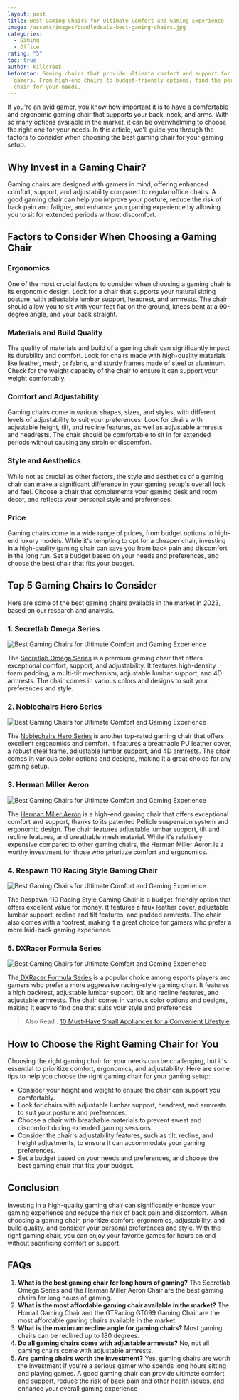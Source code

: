 ```yaml
---
layout: post
title: Best Gaming Chairs for Ultimate Comfort and Gaming Experience
image: /assets/images/bundledeals-best-gaming-chairs.jpg
categories:
  - Gaming
  - Office
rating: "5"
toc: true
author: Killcreek
beforetoc: Gaming chairs that provide ultimate comfort and support for serious
  gamers. From high-end chairs to budget-friendly options, find the perfect
  chair for your needs.
---
```

If you're an avid gamer, you know how important it is to have a comfortable and ergonomic gaming chair that supports your back, neck, and arms. With so many options available in the market, it can be overwhelming to choose the right one for your needs. In this article, we'll guide you through the factors to consider when choosing the best gaming chair for your gaming setup.

## Why Invest in a Gaming Chair?

Gaming chairs are designed with gamers in mind, offering enhanced comfort, support, and adjustability compared to regular office chairs. A good gaming chair can help you improve your posture, reduce the risk of back pain and fatigue, and enhance your gaming experience by allowing you to sit for extended periods without discomfort.

## Factors to Consider When Choosing a Gaming Chair

### Ergonomics

One of the most crucial factors to consider when choosing a gaming chair is its ergonomic design. Look for a chair that supports your natural sitting posture, with adjustable lumbar support, headrest, and armrests. The chair should allow you to sit with your feet flat on the ground, knees bent at a 90-degree angle, and your back straight.

### Materials and Build Quality

The quality of materials and build of a gaming chair can significantly impact its durability and comfort. Look for chairs made with high-quality materials like leather, mesh, or fabric, and sturdy frames made of steel or aluminum. Check for the weight capacity of the chair to ensure it can support your weight comfortably.

### Comfort and Adjustability

Gaming chairs come in various shapes, sizes, and styles, with different levels of adjustability to suit your preferences. Look for chairs with adjustable height, tilt, and recline features, as well as adjustable armrests and headrests. The chair should be comfortable to sit in for extended periods without causing any strain or discomfort.

### Style and Aesthetics

While not as crucial as other factors, the style and aesthetics of a gaming chair can make a significant difference in your gaming setup's overall look and feel. Choose a chair that complements your gaming desk and room decor, and reflects your personal style and preferences.

### Price

Gaming chairs come in a wide range of prices, from budget options to high-end luxury models. While it's tempting to opt for a cheaper chair, investing in a high-quality gaming chair can save you from back pain and discomfort in the long run. Set a budget based on your needs and preferences, and choose the best chair that fits your budget.

## Top 5 Gaming Chairs to Consider

Here are some of the best gaming chairs available in the market in 2023, based on our research and analysis.

### 1. Secretlab Omega Series

![Best Gaming Chairs for Ultimate Comfort and Gaming Experience](/assets/images/secretlabs-omega-series.jpg "Secretlab Omega Series")

The [Secretlab Omega Series](https://secretlab.co/collections/omega-series) is a premium gaming chair that offers exceptional comfort, support, and adjustability. It features high-density foam padding, a multi-tilt mechanism, adjustable lumbar support, and 4D armrests. The chair comes in various colors and designs to suit your preferences and style.

### 2. Noblechairs Hero Series

![Best Gaming Chairs for Ultimate Comfort and Gaming Experience](/assets/images/noblechairs_hero_intro.jpg "Noblechairs Hero")

The [Noblechairs Hero Series](https://www.noblechairs.com/en-us/hero-series/gaming-chair-pu-leather) is another top-rated gaming chair that offers excellent ergonomics and comfort. It features a breathable PU leather cover, a robust steel frame, adjustable lumbar support, and 4D armrests. The chair comes in various color options and designs, making it a great choice for any gaming setup.

 

### 3. Herman Miller Aeron

![Best Gaming Chairs for Ultimate Comfort and Gaming Experience](/assets/images/heerman-miller_aeron.jpg "Herman Miller Aeron")

The [Herman Miller Aeron](https://store.hermanmiller.com/office-chairs-aeron/aeron-chair/2195348.html?lang=en_US) is a high-end gaming chair that offers exceptional comfort and support, thanks to its patented Pellicle suspension system and ergonomic design. The chair features adjustable lumbar support, tilt and recline features, and breathable mesh material. While it's relatively expensive compared to other gaming chairs, the Herman Miller Aeron is a worthy investment for those who prioritize comfort and ergonomics.
 

### 4. Respawn 110 Racing Style Gaming Chair

![Best Gaming Chairs for Ultimate Comfort and Gaming Experience](/assets/images/respawn110.jpg "Respawn 110 Racing Style Gaming Chair")

The Respawn 110 Racing Style Gaming Chair is a budget-friendly option that offers excellent value for money. It features a faux leather cover, adjustable lumbar support, recline and tilt features, and padded armrests. The chair also comes with a footrest, making it a great choice for gamers who prefer a more laid-back gaming experience.

 

### 5. DXRacer Formula Series

![Best Gaming Chairs for Ultimate Comfort and Gaming Experience](/assets/images/dxracer-formula-series.png "DXRacer Formula Series")

The[ DXRacer Formula Series](https://www.dxracer.com/collections/gaming-chairs/formula-and-racing-series) is a popular choice among esports players and gamers who prefer a more aggressive racing-style gaming chair. It features a high backrest, adjustable lumbar support, tilt and recline features, and adjustable armrests. The chair comes in various color options and designs, making it easy to find one that suits your style and preferences.

> A﻿lso Read : [10 Must-Have Small Appliances for a Convenient Lifestyle](https://bundledeals.xyz/10-must-have-small-appliances-for-a-convenient-lifestyle/)

## How to Choose the Right Gaming Chair for You

Choosing the right gaming chair for your needs can be challenging, but it's essential to prioritize comfort, ergonomics, and adjustability. Here are some tips to help you choose the right gaming chair for your gaming setup:

* Consider your height and weight to ensure the chair can support you comfortably.
* Look for chairs with adjustable lumbar support, headrest, and armrests to suit your posture and preferences.
* Choose a chair with breathable materials to prevent sweat and discomfort during extended gaming sessions.
* Consider the chair's adjustability features, such as tilt, recline, and height adjustments, to ensure it can accommodate your gaming preferences.
* Set a budget based on your needs and preferences, and choose the best gaming chair that fits your budget.

## Conclusion

Investing in a high-quality gaming chair can significantly enhance your gaming experience and reduce the risk of back pain and discomfort. When choosing a gaming chair, prioritize comfort, ergonomics, adjustability, and build quality, and consider your personal preferences and style. With the right gaming chair, you can enjoy your favorite games for hours on end without sacrificing comfort or support.

## FAQs

1. **What is the best gaming chair for long hours of gaming?** The Secretlab Omega Series and the Herman Miller Aeron Chair are the best gaming chairs for long hours of gaming.
2. **What is the most affordable gaming chair available in the market?** The Homall Gaming Chair and the GTRacing GT099 Gaming Chair are the most affordable gaming chairs available in the market.
3. **What is the maximum recline angle for gaming chairs?** Most gaming chairs can be reclined up to 180 degrees.
4. **Do all gaming chairs come with adjustable armrests?** No, not all gaming chairs come with adjustable armrests.
5. **Are gaming chairs worth the investment?** Yes, gaming chairs are worth the investment if you're a serious gamer who spends long hours sitting and playing games. A good gaming chair can provide ultimate comfort and support, reduce the risk of back pain and other health issues, and enhance your overall gaming experience